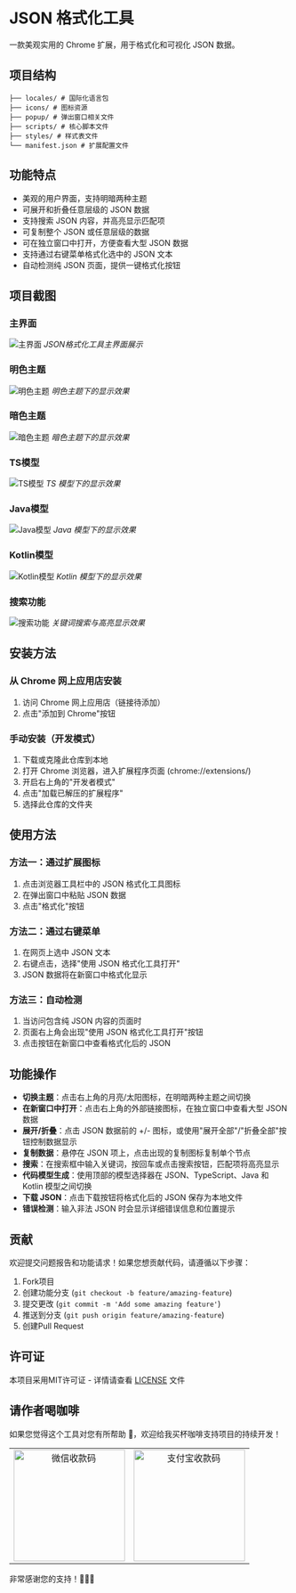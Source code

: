 # JSON 格式化工具

一款美观实用的 Chrome 扩展，用于格式化和可视化 JSON 数据。

## 项目结构

```json-formatter/
├── locales/ # 国际化语言包
├── icons/ # 图标资源
├── popup/ # 弹出窗口相关文件
├── scripts/ # 核心脚本文件
├── styles/ # 样式表文件
└── manifest.json # 扩展配置文件
```

## 功能特点

- 美观的用户界面，支持明暗两种主题
- 可展开和折叠任意层级的 JSON 数据
- 支持搜索 JSON 内容，并高亮显示匹配项
- 可复制整个 JSON 或任意层级的数据
- 可在独立窗口中打开，方便查看大型 JSON 数据
- 支持通过右键菜单格式化选中的 JSON 文本
- 自动检测纯 JSON 页面，提供一键格式化按钮

## 项目截图

### 主界面
![主界面](screenshots/main.png)
*JSON格式化工具主界面展示*

### 明色主题
![明色主题](screenshots/light-theme.png)
*明色主题下的显示效果*

### 暗色主题
![暗色主题](screenshots/dark-theme.png)
*暗色主题下的显示效果*

### TS模型
![TS模型](screenshots/ts-model.png)
*TS 模型下的显示效果*

### Java模型
![Java模型](screenshots/java-model.png)
*Java 模型下的显示效果*

### Kotlin模型
![Kotlin模型](screenshots/kotlin-model.png)
*Kotlin 模型下的显示效果*

### 搜索功能
![搜索功能](screenshots/search.png)
*关键词搜索与高亮显示效果*


## 安装方法

### 从 Chrome 网上应用店安装

1. 访问 Chrome 网上应用店（链接待添加）
2. 点击"添加到 Chrome"按钮

### 手动安装（开发模式）

1. 下载或克隆此仓库到本地
2. 打开 Chrome 浏览器，进入扩展程序页面 (chrome://extensions/)
3. 开启右上角的"开发者模式"
4. 点击"加载已解压的扩展程序"
5. 选择此仓库的文件夹

## 使用方法

### 方法一：通过扩展图标

1. 点击浏览器工具栏中的 JSON 格式化工具图标
2. 在弹出窗口中粘贴 JSON 数据
3. 点击"格式化"按钮

### 方法二：通过右键菜单

1. 在网页上选中 JSON 文本
2. 右键点击，选择"使用 JSON 格式化工具打开"
3. JSON 数据将在新窗口中格式化显示

### 方法三：自动检测

1. 当访问包含纯 JSON 内容的页面时
2. 页面右上角会出现"使用 JSON 格式化工具打开"按钮
3. 点击按钮在新窗口中查看格式化后的 JSON


## 功能操作

- **切换主题**：点击右上角的月亮/太阳图标，在明暗两种主题之间切换
- **在新窗口中打开**：点击右上角的外部链接图标，在独立窗口中查看大型 JSON 数据
- **展开/折叠**：点击 JSON 数据前的 +/- 图标，或使用"展开全部"/"折叠全部"按钮控制数据显示
- **复制数据**：悬停在 JSON 项上，点击出现的复制图标复制单个节点
- **搜索**：在搜索框中输入关键词，按回车或点击搜索按钮，匹配项将高亮显示
- **代码模型生成**：使用顶部的模型选择器在 JSON、TypeScript、Java 和 Kotlin 模型之间切换
- **下载 JSON**：点击下载按钮将格式化后的 JSON 保存为本地文件
- **错误检测**：输入非法 JSON 时会显示详细错误信息和位置提示

## 贡献

欢迎提交问题报告和功能请求！如果您想贡献代码，请遵循以下步骤：

1. Fork项目
2. 创建功能分支 (`git checkout -b feature/amazing-feature`)
3. 提交更改 (`git commit -m 'Add some amazing feature'`)
4. 推送到分支 (`git push origin feature/amazing-feature`)
5. 创建Pull Request

## 许可证

本项目采用MIT许可证 - 详情请查看 [LICENSE](LICENSE) 文件

## 请作者喝咖啡

如果您觉得这个工具对您有所帮助 💖，欢迎给我买杯咖啡支持项目的持续开发！

<table width="100%" cellpadding="20">
  <tr>
    <td align="center" width="50%"><img src="https://s21.ax1x.com/2025/03/11/pENbeiD.jpg" width="200px" alt="微信收款码"></td>
    <td align="center" width="50%"><img src="https://s21.ax1x.com/2025/03/11/pENbmJe.jpg" width="200px" alt="支付宝收款码"></td>
  </tr>
</table>

非常感谢您的支持！💞💞💞
